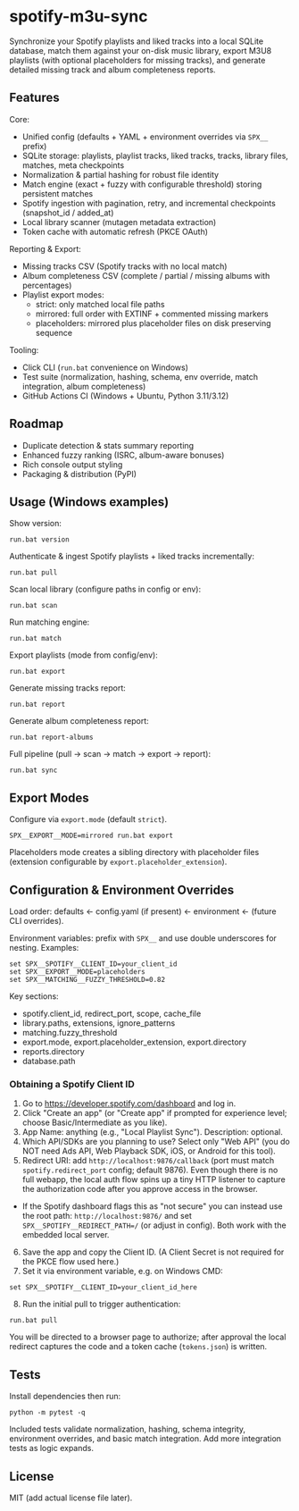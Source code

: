 # spotify-m3u-sync

Synchronize your Spotify playlists and liked tracks into a local SQLite database, match them against your on-disk music library, export M3U8 playlists (with optional placeholders for missing tracks), and generate detailed missing track and album completeness reports.

## Features
Core:
- Unified config (defaults + YAML + environment overrides via `SPX__` prefix)
- SQLite storage: playlists, playlist tracks, liked tracks, tracks, library files, matches, meta checkpoints
- Normalization & partial hashing for robust file identity
- Match engine (exact + fuzzy with configurable threshold) storing persistent matches
- Spotify ingestion with pagination, retry, and incremental checkpoints (snapshot_id / added_at)
- Local library scanner (mutagen metadata extraction)
- Token cache with automatic refresh (PKCE OAuth)

Reporting & Export:
- Missing tracks CSV (Spotify tracks with no local match)
- Album completeness CSV (complete / partial / missing albums with percentages)
- Playlist export modes:
  - strict: only matched local file paths
  - mirrored: full order with EXTINF + commented missing markers
  - placeholders: mirrored plus placeholder files on disk preserving sequence

Tooling:
- Click CLI (`run.bat` convenience on Windows)
- Test suite (normalization, hashing, schema, env override, match integration, album completeness)
- GitHub Actions CI (Windows + Ubuntu, Python 3.11/3.12)

## Roadmap
- Duplicate detection & stats summary reporting
- Enhanced fuzzy ranking (ISRC, album-aware bonuses)
- Rich console output styling
- Packaging & distribution (PyPI)

## Usage (Windows examples)
Show version:
```
run.bat version
```

Authenticate & ingest Spotify playlists + liked tracks incrementally:
```
run.bat pull
```

Scan local library (configure paths in config or env):
```
run.bat scan
```

Run matching engine:
```
run.bat match
```

Export playlists (mode from config/env):
```
run.bat export
```

Generate missing tracks report:
```
run.bat report
```

Generate album completeness report:
```
run.bat report-albums
```

Full pipeline (pull -> scan -> match -> export -> report):
```
run.bat sync
```

## Export Modes
Configure via `export.mode` (default `strict`).
```
SPX__EXPORT__MODE=mirrored run.bat export
```
Placeholders mode creates a sibling directory with placeholder files (extension configurable by `export.placeholder_extension`).

## Configuration & Environment Overrides
Load order: defaults <- config.yaml (if present) <- environment <- (future CLI overrides).

Environment variables: prefix with `SPX__` and use double underscores for nesting.
Examples:
```
set SPX__SPOTIFY__CLIENT_ID=your_client_id
set SPX__EXPORT__MODE=placeholders
set SPX__MATCHING__FUZZY_THRESHOLD=0.82
```

Key sections:
- spotify.client_id, redirect_port, scope, cache_file
- library.paths, extensions, ignore_patterns
- matching.fuzzy_threshold
- export.mode, export.placeholder_extension, export.directory
- reports.directory
- database.path

### Obtaining a Spotify Client ID
1. Go to https://developer.spotify.com/dashboard and log in.
2. Click "Create an app" (or "Create app" if prompted for experience level; choose Basic/Intermediate as you like).
3. App Name: anything (e.g., "Local Playlist Sync"). Description: optional.
4. Which API/SDKs are you planning to use? Select only "Web API" (you do NOT need Ads API, Web Playback SDK, iOS, or Android for this tool).
5. Redirect URI: add `http://localhost:9876/callback` (port must match `spotify.redirect_port` config; default 9876). Even though there is no full webapp, the local auth flow spins up a tiny HTTP listener to capture the authorization code after you approve access in the browser.
  - If the Spotify dashboard flags this as "not secure" you can instead use the root path: `http://localhost:9876/` and set `SPX__SPOTIFY__REDIRECT_PATH=/` (or adjust in config). Both work with the embedded local server.
6. Save the app and copy the Client ID. (A Client Secret is not required for the PKCE flow used here.)
7. Set it via environment variable, e.g. on Windows CMD:
```
set SPX__SPOTIFY__CLIENT_ID=your_client_id_here
```
8. Run the initial pull to trigger authentication:
```
run.bat pull
```
You will be directed to a browser page to authorize; after approval the local redirect captures the code and a token cache (`tokens.json`) is written.

## Tests
Install dependencies then run:
```
python -m pytest -q
```
Included tests validate normalization, hashing, schema integrity, environment overrides, and basic match integration. Add more integration tests as logic expands.

## License
MIT (add actual license file later).

